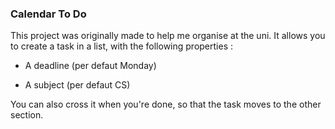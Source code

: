 

### Calendar To Do  
This project was originally made to help me organise at the uni. It allows you to create a task in a list, with the following properties :  
  

- A deadline (per defaut Monday)   
  

- A subject (per defaut CS)   
  

You can also cross it when you're done, so that the task moves to the other section.   

<br/>  


<br />

